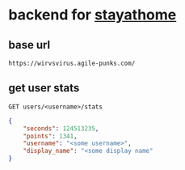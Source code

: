 # backend for [stayathome](https://github.com/raphbibus/wirvsvirus)

## base url

```
https://wirvsvirus.agile-punks.com/
```
## get user stats

```
GET users/<username>/stats
```

```json
{
    "seconds": 124513235,
    "points": 1341,
    "username": "<some username>",
    "display_name": "<some display name"
}
```
